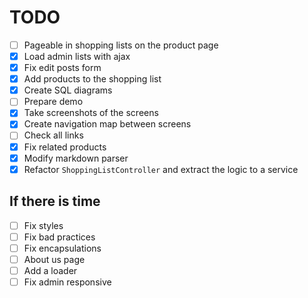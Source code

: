 # TODO

- [ ] Pageable in shopping lists on the product page
- [x] Load admin lists with ajax
- [X] Fix edit posts form
- [X] Add products to the shopping list
- [X] Create SQL diagrams
- [ ] Prepare demo
- [X] Take screenshots of the screens
- [X] Create navigation map between screens
- [ ] Check all links
- [X] Fix related products
- [X] Modify markdown parser
- [X] Refactor `ShoppingListController` and extract the logic to a service

## If there is time
- [ ] Fix styles
- [ ] Fix bad practices
- [ ] Fix encapsulations
- [ ] About us page
- [ ] Add a loader
- [ ] Fix admin responsive